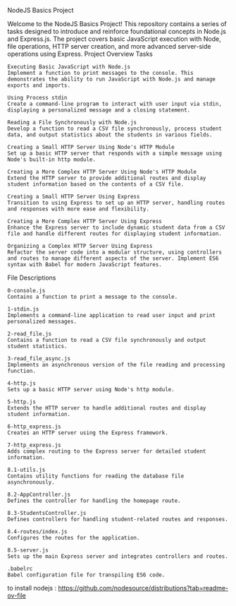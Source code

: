 NodeJS Basics Project

Welcome to the NodeJS Basics Project! This repository contains a series of tasks designed to introduce and reinforce foundational concepts in Node.js and Express.js. The project covers basic JavaScript execution with Node, file operations, HTTP server creation, and more advanced server-side operations using Express.
Project Overview
Tasks

    Executing Basic JavaScript with Node.js
    Implement a function to print messages to the console. This demonstrates the ability to run JavaScript with Node.js and manage exports and imports.

    Using Process stdin
    Create a command-line program to interact with user input via stdin, displaying a personalized message and a closing statement.

    Reading a File Synchronously with Node.js
    Develop a function to read a CSV file synchronously, process student data, and output statistics about the students in various fields.

    Creating a Small HTTP Server Using Node's HTTP Module
    Set up a basic HTTP server that responds with a simple message using Node's built-in http module.

    Creating a More Complex HTTP Server Using Node's HTTP Module
    Extend the HTTP server to provide additional routes and display student information based on the contents of a CSV file.

    Creating a Small HTTP Server Using Express
    Transition to using Express to set up an HTTP server, handling routes and responses with more ease and flexibility.

    Creating a More Complex HTTP Server Using Express
    Enhance the Express server to include dynamic student data from a CSV file and handle different routes for displaying student information.

    Organizing a Complex HTTP Server Using Express
    Refactor the server code into a modular structure, using controllers and routes to manage different aspects of the server. Implement ES6 syntax with Babel for modern JavaScript features.

File Descriptions

    0-console.js
    Contains a function to print a message to the console.

    1-stdin.js
    Implements a command-line application to read user input and print personalized messages.

    2-read_file.js
    Contains a function to read a CSV file synchronously and output student statistics.

    3-read_file_async.js
    Implements an asynchronous version of the file reading and processing function.

    4-http.js
    Sets up a basic HTTP server using Node's http module.

    5-http.js
    Extends the HTTP server to handle additional routes and display student information.

    6-http_express.js
    Creates an HTTP server using the Express framework.

    7-http_express.js
    Adds complex routing to the Express server for detailed student information.

    8.1-utils.js
    Contains utility functions for reading the database file asynchronously.

    8.2-AppController.js
    Defines the controller for handling the homepage route.

    8.3-StudentsController.js
    Defines controllers for handling student-related routes and responses.

    8.4-routes/index.js
    Configures the routes for the application.

    8.5-server.js
    Sets up the main Express server and integrates controllers and routes.

    .babelrc
    Babel configuration file for transpiling ES6 code.
 
 to install nodejs : https://github.com/nodesource/distributions?tab=readme-ov-file
 